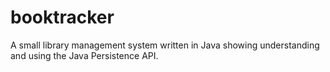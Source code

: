 # booktracker
A small library management system written in Java showing understanding and using the Java Persistence API.
